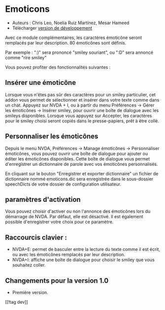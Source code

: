 # Emoticons #

* Auteurs : Chris Leo, Noelia Ruiz Martínez, Mesar Hameed
* Télécharger [version de développement][1]

Avec ce module complémentaires,  les caractères émoticône seront remplacés
par leur description. 80 émoticônes sont définis.

Par exemple : ":)" sera prononcé "smiley souriant", ou ":D" sera annoncé
comme "rire smiley"

Vous pouvez profiter des fonctionnalités suivantes :

## Insérer une émoticône ##

Lorsque vous n'êtes pas sûr des caractères pour un smiley particulier, cet addon vous permet de sélectionner et insérer dans votre texte comme dans un chat.
Appuyez sur NVDA + I, ou à partir du menu Préférences -> Gérer les émoticônes -> Insérer smiley, pour ouvrir une boîte de dialogue 
avec les smileys disponibles.
Lorsque vous appuyez sur Accepter, les caractères pour le smiley choisi seront copiés dans le presse-papiers, prêt à être collé.


## Personnaliser les émoticônes ##

Depuis le menu NVDA, Préférences -> Manage émoticônes -> Personnaliser émoticônes, vous pouvez ouvrir une boîte de dialogue pour ajouter ou éditer les émoticônes disponibles.
Cette boîte de dialogue vous permet d'enregistrer un dictionnaire de parole avec vos émoticônes personnalisés.

En cliquant sur le bouton "Enregistrer et exporter dictionnaire" un fichier
de dictionnaire nommé emoticons.dic sera enregistrée dans le sous-dossier
speechDicts de votre dossier de configuration utilisateur.


## paramètres d'activation ##

Vous pouvez choisir d'activer ou non l'annonce des émoticônes lors du
démarrage de NVDA. Par défaut, elle est désactivé. Il est également possible
d'enregistrer votre choix pour ce paramètre.

## Raccourcis clavier : ##

*	NVDA+E: permet de basculer entre la lecture du texte comme il est écrit,
  ou avec les émoticônes remplacés par leur description.
*	NVDA+I: affiche une boîte de dialogue pour choisir le smiley que vous
  souhaitez coller.

## Changements pour la version 1.0 ##

* Première version.
 
[[!tag dev]]

[1]: http://addons.nvda-project.org/files/get.php?file=emo-dev
